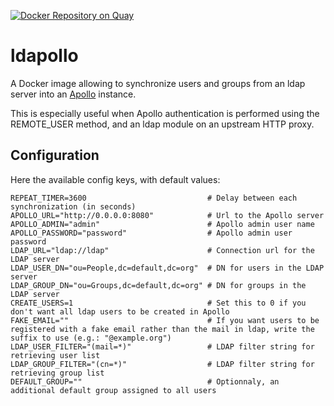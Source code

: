 [![Docker Repository on Quay](https://quay.io/repository/genouest/ldapollo/status "Docker Repository on Quay")](https://quay.io/repository/genouest/ldapollo)

# ldapollo

A Docker image allowing to synchronize users and groups from an ldap server into an [Apollo](https://github.com/GMOD/apollo) instance.

This is especially useful when Apollo authentication is performed using the REMOTE_USER method, and an ldap module on an upstream HTTP proxy.

## Configuration

Here the available config keys, with default values:

```
REPEAT_TIMER=3600                           # Delay between each synchronization (in seconds)
APOLLO_URL="http://0.0.0.0:8080"            # Url to the Apollo server
APOLLO_ADMIN="admin"                        # Apollo admin user name
APOLLO_PASSWORD="password"                  # Apollo admin user password
LDAP_URL="ldap://ldap"                      # Connection url for the LDAP server
LDAP_USER_DN="ou=People,dc=default,dc=org"  # DN for users in the LDAP server
LDAP_GROUP_DN="ou=Groups,dc=default,dc=org" # DN for groups in the LDAP server
CREATE_USERS=1                              # Set this to 0 if you don't want all ldap users to be created in Apollo
FAKE_EMAIL=""                               # If you want users to be registered with a fake email rather than the mail in ldap, write the suffix to use (e.g.: "@example.org")
LDAP_USER_FILTER="(mail=*)"                 # LDAP filter string for retrieving user list
LDAP_GROUP_FILTER="(cn=*)"                  # LDAP filter string for retrieving group list
DEFAULT_GROUP=""                            # Optionnaly, an additional default group assigned to all users
```
